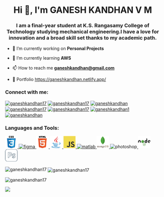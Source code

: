 <h1 align="center">Hi 👋, I'm GANESH KANDHAN V M</h1>
<h3 align="center">I am a final-year student at K.S. Rangasamy College of Technology studying mechanical engineering.I have a love for innovation and a broad skill set thanks to my academic path.</h3>

<p align="left"></p>

- 🔭 I’m currently working on **Personal Projects**

- 🌱 I’m currently learning **AWS**

- 📫 How to reach me **ganeshkandhan@gmail.com**

- 📄 Portfolio https://ganeshkandhan.netlify.app/

<h3 align="left">Connect with me:</h3>
<p align="left">
<a href="https://codepen.io/ganeshkandhan17" target="blank"><img align="center" src="https://raw.githubusercontent.com/rahuldkjain/github-profile-readme-generator/master/src/images/icons/Social/codepen.svg" alt="ganeshkandhan17" height="30" width="40" /></a>
<a href="https://twitter.com/ganeshkandhan17" target="blank"><img align="center" src="https://raw.githubusercontent.com/rahuldkjain/github-profile-readme-generator/master/src/images/icons/Social/twitter.svg" alt="ganeshkandhan17" height="30" width="40" /></a>
<a href="https://linkedin.com/in/ganeshkandhan" target="blank"><img align="center" src="https://raw.githubusercontent.com/rahuldkjain/github-profile-readme-generator/master/src/images/icons/Social/linked-in-alt.svg" alt="ganeshkandhan" height="30" width="40" /></a>
<a href="https://fb.com/ganeshkandhan17" target="blank"><img align="center" src="https://raw.githubusercontent.com/rahuldkjain/github-profile-readme-generator/master/src/images/icons/Social/facebook.svg" alt="ganeshkandhan17" height="30" width="40" /></a>
<a href="https://instagram.com/ganeshkandhan17" target="blank"><img align="center" src="https://raw.githubusercontent.com/rahuldkjain/github-profile-readme-generator/master/src/images/icons/Social/instagram.svg" alt="ganeshkandhan17" height="30" width="40" /></a>
<a href="https://www.codechef.com/users/ganeshkandhan1" target="blank"><img align="center" src="https://cdn.jsdelivr.net/npm/simple-icons@3.1.0/icons/codechef.svg" alt="ganeshkandhan1" height="30" width="40" /></a>
<a href="https://www.hackerrank.com/ganeshkandhan" target="blank"><img align="center" src="https://raw.githubusercontent.com/rahuldkjain/github-profile-readme-generator/master/src/images/icons/Social/hackerrank.svg" alt="ganeshkandhan" height="30" width="40" /></a>
</p>

<h3 align="left">Languages and Tools:</h3>
<p align="left"> <a href="https://www.w3schools.com/css/" target="_blank" rel="noreferrer"> <img src="https://raw.githubusercontent.com/devicons/devicon/master/icons/css3/css3-original-wordmark.svg" alt="css3" width="40" height="40"/> </a> <a href="https://www.figma.com/" target="_blank" rel="noreferrer"> <img src="https://www.vectorlogo.zone/logos/figma/figma-icon.svg" alt="figma" width="40" height="40"/> </a> <a href="https://www.w3.org/html/" target="_blank" rel="noreferrer"> <img src="https://raw.githubusercontent.com/devicons/devicon/master/icons/html5/html5-original-wordmark.svg" alt="html5" width="40" height="40"/> </a> <a href="https://www.java.com" target="_blank" rel="noreferrer"> <img src="https://raw.githubusercontent.com/devicons/devicon/master/icons/java/java-original.svg" alt="java" width="40" height="40"/> </a> <a href="https://developer.mozilla.org/en-US/docs/Web/JavaScript" target="_blank" rel="noreferrer"> <img src="https://raw.githubusercontent.com/devicons/devicon/master/icons/javascript/javascript-original.svg" alt="javascript" width="40" height="40"/> </a> <a href="https://www.mathworks.com/" target="_blank" rel="noreferrer"> <img src="https://upload.wikimedia.org/wikipedia/commons/2/21/Matlab_Logo.png" alt="matlab" width="40" height="40"/> </a> <a href="https://www.mongodb.com/" target="_blank" rel="noreferrer"> <img src="https://raw.githubusercontent.com/devicons/devicon/master/icons/mongodb/mongodb-original-wordmark.svg" alt="mongodb" width="40" height="40"/> </a> <img src="https://www.svgrepo.com/show/303157/react-logo.svg" alt="photoshop" width="40" height="40"/><a href="https://nodejs.org" target="_blank" rel="noreferrer"> <img src="https://raw.githubusercontent.com/devicons/devicon/master/icons/nodejs/nodejs-original-wordmark.svg" alt="nodejs" width="40" height="40"/> </a> <a href="https://www.photoshop.com/en" target="_blank" rel="noreferrer"> <img src="https://raw.githubusercontent.com/devicons/devicon/master/icons/photoshop/photoshop-line.svg" alt="photoshop" width="40" height="40"/> </a> </p>

<p><img align="left" src="https://github-readme-stats.vercel.app/api/top-langs?username=ganeshkandhan17&show_icons=true&locale=en&layout=compact" alt="ganeshkandhan17" /></p>

<p>&nbsp;<img align="center" src="https://github-readme-stats.vercel.app/api?username=ganeshkandhan17&show_icons=true&locale=en" alt="ganeshkandhan17" /></p>

<p><img align="center" src="https://github-readme-streak-stats.herokuapp.com/?user=ganeshkandhan17&" alt="ganeshkandhan17" /></p>

![](https://hit.yhype.me/github/profile?account_id=87404827)
